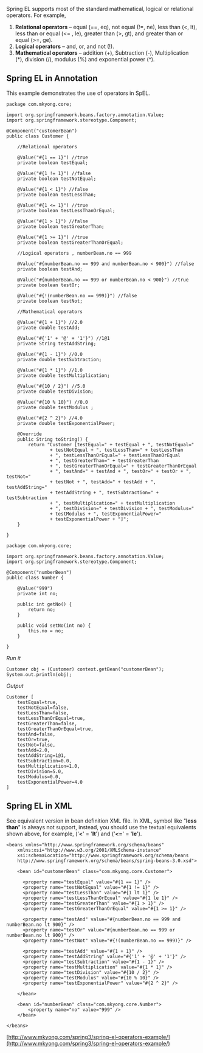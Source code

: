 Spring EL supports most of the standard mathematical, logical or relational operators. For example,

1.  **Relational operators** – equal (==, eq), not equal (!=, ne), less than (<, lt), less than or equal (<= , le), greater than (>, gt), and greater than or equal (>=, ge).
2.  **Logical operators** – and, or, and not (!).
3.  **Mathematical operators** – addition (+), Subtraction (-), Multiplication (*), division (/), modulus (%) and exponential power (^).

## Spring EL in Annotation

This example demonstrates the use of operators in SpEL.

    package com.mkyong.core;

    import org.springframework.beans.factory.annotation.Value;
    import org.springframework.stereotype.Component;

    @Component("customerBean")
    public class Customer {

    	//Relational operators

    	@Value("#{1 == 1}") //true
    	private boolean testEqual;

    	@Value("#{1 != 1}") //false
    	private boolean testNotEqual;

    	@Value("#{1 < 1}") //false
    	private boolean testLessThan;

    	@Value("#{1 <= 1}") //true
    	private boolean testLessThanOrEqual;

    	@Value("#{1 > 1}") //false
    	private boolean testGreaterThan;

    	@Value("#{1 >= 1}") //true
    	private boolean testGreaterThanOrEqual;

    	//Logical operators , numberBean.no == 999

    	@Value("#{numberBean.no == 999 and numberBean.no < 900}") //false
    	private boolean testAnd;

    	@Value("#{numberBean.no == 999 or numberBean.no < 900}") //true
    	private boolean testOr;

    	@Value("#{!(numberBean.no == 999)}") //false
    	private boolean testNot;

    	//Mathematical operators

    	@Value("#{1 + 1}") //2.0
    	private double testAdd;

    	@Value("#{'1' + '@' + '1'}") //1@1
    	private String testAddString;

    	@Value("#{1 - 1}") //0.0
    	private double testSubtraction;

    	@Value("#{1 * 1}") //1.0
    	private double testMultiplication;

    	@Value("#{10 / 2}") //5.0
    	private double testDivision;

    	@Value("#{10 % 10}") //0.0
    	private double testModulus ;

    	@Value("#{2 ^ 2}") //4.0
    	private double testExponentialPower;

    	@Override
    	public String toString() {
    		return "Customer [testEqual=" + testEqual + ", testNotEqual="
    				+ testNotEqual + ", testLessThan=" + testLessThan
    				+ ", testLessThanOrEqual=" + testLessThanOrEqual
    				+ ", testGreaterThan=" + testGreaterThan
    				+ ", testGreaterThanOrEqual=" + testGreaterThanOrEqual
    				+ ", testAnd=" + testAnd + ", testOr=" + testOr + ", testNot="
    				+ testNot + ", testAdd=" + testAdd + ", testAddString="
    				+ testAddString + ", testSubtraction=" + testSubtraction
    				+ ", testMultiplication=" + testMultiplication
    				+ ", testDivision=" + testDivision + ", testModulus="
    				+ testModulus + ", testExponentialPower="
    				+ testExponentialPower + "]";
    	}

    }

    package com.mkyong.core;

    import org.springframework.beans.factory.annotation.Value;
    import org.springframework.stereotype.Component;

    @Component("numberBean")
    public class Number {

    	@Value("999")
    	private int no;

    	public int getNo() {
    		return no;
    	}

    	public void setNo(int no) {
    		this.no = no;
    	}

    }

_Run it_

    Customer obj = (Customer) context.getBean("customerBean");
    System.out.println(obj);

_Output_

    Customer [
    	testEqual=true,
    	testNotEqual=false,
    	testLessThan=false,
    	testLessThanOrEqual=true,
    	testGreaterThan=false,
    	testGreaterThanOrEqual=true,
    	testAnd=false,
    	testOr=true,
    	testNot=false,
    	testAdd=2.0,
    	testAddString=1@1,
    	testSubtraction=0.0,
    	testMultiplication=1.0,
    	testDivision=5.0,
    	testModulus=0.0,
    	testExponentialPower=4.0
    ]

## Spring EL in XML

See equivalent version in bean definition XML file. In XML, symbol like "**less than**" is always not support, instead, you should use the textual equivalents shown above, for example, ('**<**' = '**lt**') and ('**<=**' = '**le**').

    <beans xmlns="http://www.springframework.org/schema/beans"
    	xmlns:xsi="http://www.w3.org/2001/XMLSchema-instance"
    	xsi:schemaLocation="http://www.springframework.org/schema/beans
    	http://www.springframework.org/schema/beans/spring-beans-3.0.xsd">

    	<bean id="customerBean" class="com.mkyong.core.Customer">

    	  <property name="testEqual" value="#{1 == 1}" />
    	  <property name="testNotEqual" value="#{1 != 1}" />
    	  <property name="testLessThan" value="#{1 lt 1}" />
    	  <property name="testLessThanOrEqual" value="#{1 le 1}" />
    	  <property name="testGreaterThan" value="#{1 > 1}" />
    	  <property name="testGreaterThanOrEqual" value="#{1 >= 1}" />

    	  <property name="testAnd" value="#{numberBean.no == 999 and numberBean.no lt 900}" />
    	  <property name="testOr" value="#{numberBean.no == 999 or numberBean.no lt 900}" />
    	  <property name="testNot" value="#{!(numberBean.no == 999)}" />

    	  <property name="testAdd" value="#{1 + 1}" />
    	  <property name="testAddString" value="#{'1' + '@' + '1'}" />
    	  <property name="testSubtraction" value="#{1 - 1}" />
    	  <property name="testMultiplication" value="#{1 * 1}" />
    	  <property name="testDivision" value="#{10 / 2}" />
    	  <property name="testModulus" value="#{10 % 10}" />
    	  <property name="testExponentialPower" value="#{2 ^ 2}" />

    	</bean>

    	<bean id="numberBean" class="com.mkyong.core.Number">
    		<property name="no" value="999" />
    	</bean>

    </beans>

[http://www.mkyong.com/spring3/spring-el-operators-example/](http://www.mkyong.com/spring3/spring-el-operators-example/)
